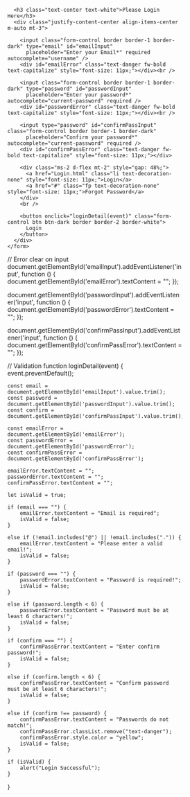 <!DOCTYPE html>
<html lang="en">

<head>
    <meta charset="UTF-8">
    <meta name="viewport" content="width=device-width, initial-scale=1.0">
    <title>Login Form</title>
    <link href="https://cdn.jsdelivr.net/npm/remixicon@4.5.0/fonts/remixicon.css" rel="stylesheet" />
    <style>
        * {
            margin: 0;
            padding: 0;
            box-sizing: border-box;
        }

        .su {
            color: white;
            transition: 0.5s ease;
        }

        .su:hover {
            color: rgb(186, 186, 186);
        }

        .fp {
            color: white;
            transition: 0.5s ease;
        }

        .fp:hover {
             color: rgb(186, 186, 186);
        }

    </style>
    <link href="https://cdn.jsdelivr.net/npm/bootstrap@5.3.5/dist/css/bootstrap.min.css" rel="stylesheet"
        integrity="sha384-SgOJa3DmI69IUzQ2PVdRZhwQ+dy64/BUtbMJw1MZ8t5HZApcHrRKUc4W0kG879m7" crossorigin="anonymous" />
    <script src="https://cdn.jsdelivr.net/npm/bootstrap@5.3.5/dist/js/bootstrap.bundle.min.js"
        integrity="sha384-k6d4wzSIapyDyv1kpU366/PK5hCdSbCRGRCMv+eplOQJWyd1fbcAu9OCUj5zNLiq"
        crossorigin="anonymous"></script>
</head>

<body class="d-flex justify-content-center align-items-center bg-dark-subtle" style="height: 100vh;">
    <div class="bg-dark p-3 rounded">
        <form action="#">

            <h3 class="text-center text-white">Please Login Here</h3>
            <div class="justify-content-center align-items-center m-auto mt-3">
                <input class="form-control border border-1 border-dark" type="email" id="emailInput"
                    placeholder="Enter your Email*" required autocomplete="username">
                    <div id="emailError" class="text-danger fw-bold text-capitalize" style="font-size: 12px;"></div><br>

                <input class="form-control border border-1 border-dark" type="password" id="passwordInput"
                    placeholder="Enter your password*" autocomplete="current-password" required>
                <div id="passwordError" class="text-danger fw-bold text-capitalize" style="font-size: 12px;"></div>

                <div class="ms-2 d-flex mt-1" style="gap: 43%;">
                    <a href="Sign_up.html" class="su text-decoration-none" style="font-size: 11px;">Sign UP</a>
                    <a href="#" class="fp text-decoration-none" style="font-size: 11px;">Forgot Password</a>
                </div>
                <br>

                <button onclick="loginDetail(event)"
                    class="form-control btn btn-dark border border-2 border-white">Login</button>
            </div>
        </form>
    </div>

</body>
<script src="Login.js"></script>

</html>

function loginDetail(event) {
    event.preventDefault();

    const email = document.getElementById('emailInput').value.trim();
    const password = document.getElementById('passwordInput').value.trim();

    const emailError = document.getElementById('emailError');
    const passwordError = document.getElementById('passwordError');

    emailError.textContent = "";
    passwordError.textContent = "";

    let isValid = true;

    if (email === "") {
        emailError.textContent = "Email is Required";
        isValid = false;
    }

    else if (!email.includes("@") || !email.includes('.')) {
        emailError.textContent = "Please Enter Valid Email!";
        isValid = false;
    }


    if (password === "") {
        passwordError.textContent = "Password is Required!"
        isValid = false;
    }

    else if (password.length < 6) {
        passwordError.textContent = "Password must be at least 6 characters!";
        isValid = false;
    }

    document.getElementById('emailInput').addEventListener('input', function () {
        document.getElementById('emailError').textContent = "";
    });


    document.getElementById('passwordInput').addEventListener('input', function () {
        document.getElementById('passwordError').textContent = "";
    });

    if (isValid) {
        alert("Login Successfull")
    }
}


/*Upper login form*/

/*Down login form*/

<!DOCTYPE html>
<html lang="en">

<head>
  <meta charset="UTF-8" />
  <meta name="viewport" content="width=device-width, initial-scale=1.0" />
  <title>Sign Up Form</title>
  <link href="https://cdn.jsdelivr.net/npm/remixicon@4.5.0/fonts/remixicon.css" rel="stylesheet" />
  <link href="https://cdn.jsdelivr.net/npm/bootstrap@5.3.5/dist/css/bootstrap.min.css" rel="stylesheet"
    crossorigin="anonymous" />
  <script src="https://cdn.jsdelivr.net/npm/bootstrap@5.3.5/dist/js/bootstrap.bundle.min.js"
    crossorigin="anonymous"></script>

  <style>
    * {
      margin: 0;
      padding: 0;
      box-sizing: border-box;
    }

    .li {
      color: white;
      transition: 0.5s ease;
    }

    .li:hover {
      color: rgb(186, 186, 186);
    }

    .fp {
      color: white;
      transition: 0.5s ease;
    }

    .fp:hover {
      color: rgb(186, 186, 186);
    }
  </style>
</head>

<body class="d-flex justify-content-center align-items-center bg-dark-subtle" style="height: 100vh;">
  <div class="bg-dark p-3 rounded">
    <form>

      <h3 class="text-center text-white">Please Login Here</h3>
      <div class="justify-content-center align-items-center m-auto mt-3">

        <input class="form-control border border-1 border-dark" type="email" id="emailInput"
          placeholder="Enter your Email*" required autocomplete="username" />
        <div id="emailError" class="text-danger fw-bold text-capitalize" style="font-size: 11px;"></div><br />

        <input class="form-control border border-1 border-dark" type="password" id="passwordInput"
          placeholder="Enter your password*" autocomplete="current-password" required />
        <div id="passwordError" class="text-danger fw-bold text-capitalize" style="font-size: 11px;"></div><br />

        <input type="password" id="confirmPassInput" class="form-control border border-1 border-dark"
          placeholder="Confirm your password*" autocomplete="current-password" required />
        <div id="confirmPassError" class="text-danger fw-bold text-capitalize" style="font-size: 11px;"></div>

        <div class="ms-2 d-flex mt-2" style="gap: 48%;">
          <a href="Login.html" class="li text-decoration-none" style="font-size: 11px;">Login</a>
          <a href="#" class="fp text-decoration-none" style="font-size: 11px;">Forgot Password</a>
        </div>
        <br />

        <button onclick="loginDetail(event)" class="form-control btn btn-dark border border-2 border-white">
          Login
        </button>
      </div>
    </form>
  </div>

  <script src="Sign_up.js"></script>
</body>

</html>


// Error clear on input
document.getElementById('emailInput').addEventListener('input', function () {
    document.getElementById('emailError').textContent = "";
});

document.getElementById('passwordInput').addEventListener('input', function () {
    document.getElementById('passwordError').textContent = "";
});

document.getElementById('confirmPassInput').addEventListener('input', function () {
    document.getElementById('confirmPassError').textContent = "";
});

// Validation
function loginDetail(event) {
    event.preventDefault();

    const email = document.getElementById('emailInput').value.trim();
    const password = document.getElementById('passwordInput').value.trim();
    const confirm = document.getElementById('confirmPassInput').value.trim();

    const emailError = document.getElementById('emailError');
    const passwordError = document.getElementById('passwordError');
    const confirmPassError = document.getElementById('confirmPassError');

    emailError.textContent = "";
    passwordError.textContent = "";
    confirmPassError.textContent = "";

    let isValid = true;

    if (email === "") {
        emailError.textContent = "Email is required";
        isValid = false;
    }

    else if (!email.includes("@") || !email.includes(".")) {
        emailError.textContent = "Please enter a valid email!";
        isValid = false;
    }

    if (password === "") {
        passwordError.textContent = "Password is required!";
        isValid = false;
    }

    else if (password.length < 6) {
        passwordError.textContent = "Password must be at least 6 characters!";
        isValid = false;
    }

    if (confirm === "") {
        confirmPassError.textContent = "Enter confirm password!";
        isValid = false;
    }

    else if (confirm.length < 6) {
        confirmPassError.textContent = "Confirm password must be at least 6 characters!";
        isValid = false;
    }

    else if (confirm !== password) {
        confirmPassError.textContent = "Passwords do not match!";
        confirmPassError.classList.remove("text-danger");
        confirmPassError.style.color = "yellow";
        isValid = false;
    }

    if (isValid) {
        alert("Login Successful");
    }
}
